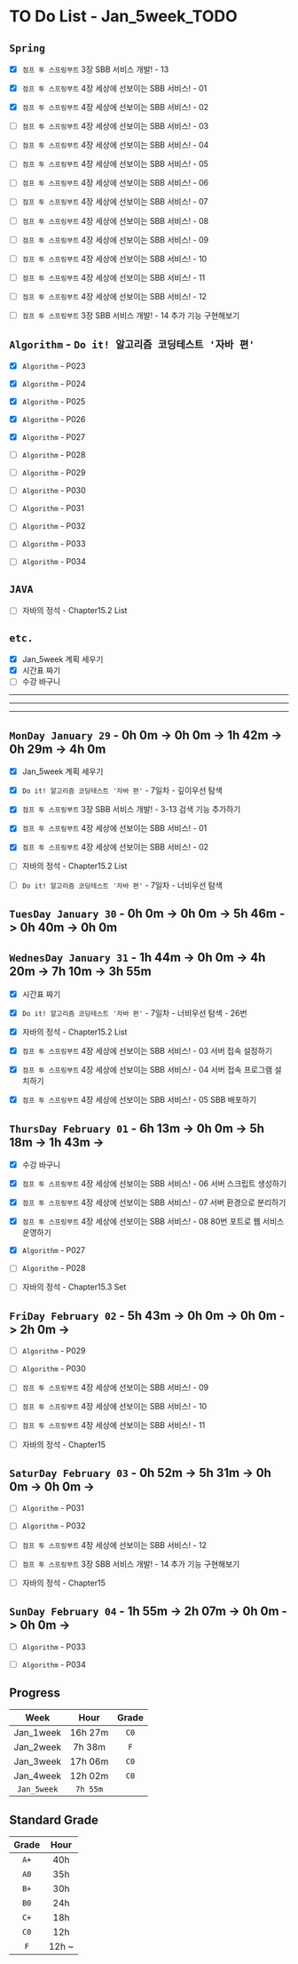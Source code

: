 # TO Do List - Jan_5week_TODO


## `Spring`
- [x] `점프 투 스프링부트` 3장 SBB 서비스 개발! - 13
- [x] `점프 투 스프링부트` 4장 세상에 선보이는 SBB 서비스! - 01
- [x] `점프 투 스프링부트` 4장 세상에 선보이는 SBB 서비스! - 02
- [ ] `점프 투 스프링부트` 4장 세상에 선보이는 SBB 서비스! - 03
- [ ] `점프 투 스프링부트` 4장 세상에 선보이는 SBB 서비스! - 04
- [ ] `점프 투 스프링부트` 4장 세상에 선보이는 SBB 서비스! - 05
- [ ] `점프 투 스프링부트` 4장 세상에 선보이는 SBB 서비스! - 06
- [ ] `점프 투 스프링부트` 4장 세상에 선보이는 SBB 서비스! - 07
- [ ] `점프 투 스프링부트` 4장 세상에 선보이는 SBB 서비스! - 08
- [ ] `점프 투 스프링부트` 4장 세상에 선보이는 SBB 서비스! - 09
- [ ] `점프 투 스프링부트` 4장 세상에 선보이는 SBB 서비스! - 10
- [ ] `점프 투 스프링부트` 4장 세상에 선보이는 SBB 서비스! - 11
- [ ] `점프 투 스프링부트` 4장 세상에 선보이는 SBB 서비스! - 12
- [ ] `점프 투 스프링부트` 3장 SBB 서비스 개발! - 14 추가 기능 구현해보기


## `Algorithm` - `Do it! 알고리즘 코딩테스트 '자바 편'`
- [x] `Algorithm` - P023
- [x] `Algorithm` - P024
- [x] `Algorithm` - P025
- [x] `Algorithm` - P026
- [x] `Algorithm` - P027
- [ ] `Algorithm` - P028
- [ ] `Algorithm` - P029
- [ ] `Algorithm` - P030
- [ ] `Algorithm` - P031
- [ ] `Algorithm` - P032
- [ ] `Algorithm` - P033
- [ ] `Algorithm` - P034




## `JAVA`
- [ ] 자바의 정석 - Chapter15.2 List


## `etc.`
- [x] Jan_5week 계획 세우기
- [x] 시간표 짜기
- [ ] 수강 바구니

---
---
---

## `MonDay January 29` - 0h 0m -> 0h 0m -> 1h 42m -> 0h 29m -> 4h 0m
- [x] Jan_5week 계획 세우기
- [x] `Do it! 알고리즘 코딩테스트 '자바 편'` - 7일차 - 깊이우선 탐색
- [x] `점프 투 스프링부트` 3장 SBB 서비스 개발! - 3-13 검색 기능 추가하기
- [x] `점프 투 스프링부트` 4장 세상에 선보이는 SBB 서비스! - 01
- [x] `점프 투 스프링부트` 4장 세상에 선보이는 SBB 서비스! - 02
- [ ] 자바의 정석 - Chapter15.2 List
- [ ] `Do it! 알고리즘 코딩테스트 '자바 편'` - 7일차 - 너비우선 탐색


## `TuesDay January 30` - 0h 0m -> 0h 0m -> 5h 46m -> 0h 40m -> 0h 0m



## `WednesDay January 31` - 1h 44m -> 0h 0m -> 4h 20m -> 7h 10m -> 3h 55m
- [x] 시간표 짜기
- [x] `Do it! 알고리즘 코딩테스트 '자바 편'` - 7일차 - 너비우선 탐색 - 26번
- [x] 자바의 정석 - Chapter15.2 List
- [x] `점프 투 스프링부트` 4장 세상에 선보이는 SBB 서비스! - 03 서버 접속 설정하기
- [x] `점프 투 스프링부트` 4장 세상에 선보이는 SBB 서비스! - 04 서버 접속 프로그램 설치하기
- [x] `점프 투 스프링부트` 4장 세상에 선보이는 SBB 서비스! - 05 SBB 배포하기


## `ThursDay February 01` - 6h 13m -> 0h 0m -> 5h 18m -> 1h 43m ->
- [x] 수강 바구니
- [x] `점프 투 스프링부트` 4장 세상에 선보이는 SBB 서비스! - 06 서버 스크립트 생성하기
- [x] `점프 투 스프링부트` 4장 세상에 선보이는 SBB 서비스! - 07 서버 환경으로 분리하기
- [x] `점프 투 스프링부트` 4장 세상에 선보이는 SBB 서비스! - 08 80번 포트로 웹 서비스 운영하기
- [x] `Algorithm` - P027
- [ ] `Algorithm` - P028
- [ ] 자바의 정석 - Chapter15.3 Set


## `FriDay February 02` - 5h 43m -> 0h 0m -> 0h 0m -> 2h 0m ->
- [ ] `Algorithm` - P029
- [ ] `Algorithm` - P030
- [ ] `점프 투 스프링부트` 4장 세상에 선보이는 SBB 서비스! - 09
- [ ] `점프 투 스프링부트` 4장 세상에 선보이는 SBB 서비스! - 10
- [ ] `점프 투 스프링부트` 4장 세상에 선보이는 SBB 서비스! - 11
- [ ] 자바의 정석 - Chapter15


## `SaturDay February 03` - 0h 52m -> 5h 31m -> 0h 0m -> 0h 0m ->
- [ ] `Algorithm` - P031
- [ ] `Algorithm` - P032
- [ ] `점프 투 스프링부트` 4장 세상에 선보이는 SBB 서비스! - 12
- [ ] `점프 투 스프링부트` 3장 SBB 서비스 개발! - 14 추가 기능 구현해보기
- [ ] 자바의 정석 - Chapter15


## `SunDay February 04` - 1h 55m -> 2h 07m -> 0h 0m -> 0h 0m -> 
- [ ] `Algorithm` - P033
- [ ] `Algorithm` - P034


## Progress
| Week | Hour | Grade |
|:---:|:---:|:---:|
|Jan_1week|16h 27m|`C0`|
|Jan_2week|7h 38m|`F`|
|Jan_3week|17h 06m|`C0`|
|Jan_4week|12h 02m|`C0`|
|`Jan_5week`|`7h 55m`||


## Standard Grade

| Grade | Hour |
|:---:|:---:|
|`A+`|40h|
|`A0`|35h|
|`B+`|30h|
|`B0`|24h|
|`C+`|18h|
|`C0`|12h|
|`F`|12h ~|


